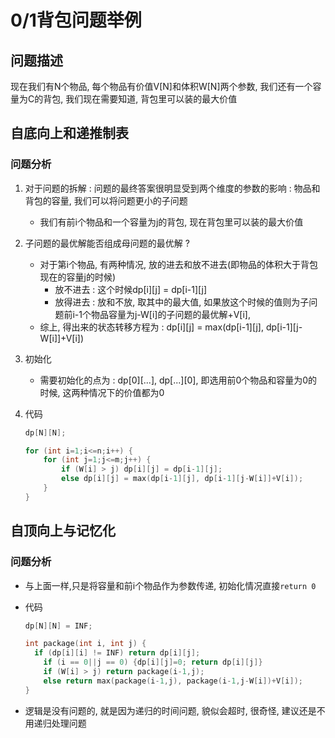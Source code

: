 # 0/1背包问题举例

## 问题描述

现在我们有N个物品, 每个物品有价值V[N]和体积W[N]两个参数, 我们还有一个容量为C的背包, 我们现在需要知道, 背包里可以装的最大价值

## 自底向上和递推制表

### 问题分析

1. 对于问题的拆解 : 问题的最终答案很明显受到两个维度的参数的影响 : 物品和背包的容量, 我们可以将问题更小的子问题
   - 我们有前i个物品和一个容量为j的背包, 现在背包里可以装的最大价值

2. 子问题的最优解能否组成母问题的最优解 ?
   - 对于第i个物品, 有两种情况, 放的进去和放不进去(即物品的体积大于背包现在的容量j的时候)
     - 放不进去 : 这个时候dp\[i][j] = dp\[i-1][j]
     - 放得进去 : 放和不放, 取其中的最大值, 如果放这个时候的值则为子问题前i-1个物品容量为j-W[i]的子问题的最优解+V[i],
   - 综上, 得出来的状态转移方程为 :  dp\[i][j] = max(dp\[i-1][j], dp\[i-1][j-W[i]]+V[i])

3. 初始化

   - 需要初始化的点为 : dp\[0][...], dp\[...][0],  即选用前0个物品和容量为0的时候, 这两种情况下的价值都为0

4. 代码

   ```cpp
   dp[N][N];
   
   for (int i=1;i<=n;i++) {
       for (int j=1;j<=m;j++) {
           if (W[i] > j) dp[i][j] = dp[i-1][j];
           else dp[i][j] = max(dp[i-1][j], dp[i-1][j-W[i]]+V[i]);
       }
   }
   ```

## 自顶向上与记忆化

###  问题分析

- 与上面一样,只是将容量和前i个物品作为参数传递, 初始化情况直接`return 0`

- 代码

  ```cpp
  dp[N][N] = INF;
  
  int package(int i, int j) {
  	if (dp[i][i] != INF) return dp[i][j];
      if (i == 0||j == 0) {dp[i][j]=0; return dp[i][j]}
      if (W[i] > j) return package(i-1,j);
      else return max(package(i-1,j), package(i-1,j-W[i])+V[i]);
  }
  ```

- 逻辑是没有问题的, 就是因为递归的时间问题, 貌似会超时, 很奇怪, 建议还是不用递归处理问题

